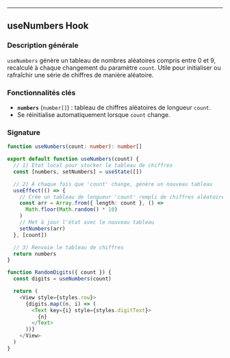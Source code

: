 ---

## useNumbers Hook

### Description générale

`useNumbers` génère un tableau de nombres aléatoires compris entre 0 et 9, recalculé à chaque changement du paramètre `count`. Utile pour initialiser ou rafraîchir une série de chiffres de manière aléatoire.

### Fonctionnalités clés

- **`numbers`** (`number[]`) : tableau de chiffres aléatoires de longueur `count`.  
- Se réinitialise automatiquement lorsque `count` change.  

### Signature

```ts
function useNumbers(count: number): number[]

export default function useNumbers(count) {
  // 1) État local pour stocker le tableau de chiffres
  const [numbers, setNumbers] = useState([])

  // 2) À chaque fois que 'count' change, génère un nouveau tableau
  useEffect(() => {
    // Crée un tableau de longueur 'count' rempli de chiffres aléatoires [0–9]
    const arr = Array.from({ length: count }, () =>
      Math.floor(Math.random() * 10)
    )
    // Met à jour l'état avec le nouveau tableau
    setNumbers(arr)
  }, [count])

  // 3) Renvoie le tableau de chiffres
  return numbers
}

function RandomDigits({ count }) {
  const digits = useNumbers(count)

  return (
    <View style={styles.row}>
      {digits.map((n, i) => (
        <Text key={i} style={styles.digitText}>
          {n}
        </Text>
      ))}
    </View>
  )
}
